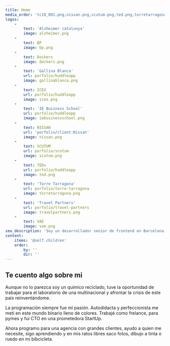 ```yaml
---
title: Home
media_order: 'tc18_001.png,nissan.png,scutum.png,ted.png,torretarragona.png,travelpartners.png,vae.png,alzheimer.png,bp.png,dockers.png,gallinablanca.png,icex.png,iebusinessschool.png'
logos:
    -
        text: 'Alzheimer catalunya'
        image: alzheimer.png
    -
        text: BP
        image: bp.png
    -
        text: Dockers
        image: dockers.png
    -
        text: 'Gallina Blanca'
        url: porfolio/huddleapp
        image: gallinablanca.png
    -
        text: ICEX
        url: porfolio/huddleapp
        image: icex.png
    -
        text: 'IE Business School'
        url: porfolio/huddleapp
        image: iebusinessschool.png
    -
        text: NISSAN
        url: 'porfolio/client:Nissan'
        image: nissan.png
    -
        text: SCUTUM
        url: porfolio/scutum
        image: scutum.png
    -
        text: TEDx
        url: porfolio/huddleapp
        image: ted.png
    -
        text: 'Torre Tarragona'
        url: porfolio/torre-tarragona
        image: torretarragona.png
    -
        text: 'Travel Partners'
        url: porfolio/travel-partners
        image: travelpartners.png
    -
        text: VAE
        image: vae.png
seo_description: 'Soy un desarrollador senior de frontend en Barcelona, con la vista puesta en el futuro y ganas de aprender cada día. Contactame si tienes un proyecto para mi.'
content:
    items: '@self.children'
    order:
        by: ''
        dir: ''
---
```


## Te cuento algo sobre mi

Aunque no lo parezca soy un químico reciclado, tuve la oportunidad de trabajar para el laboratorio de una multinacional y afrontar la crisis de este pais reinventándome.

La programación siempre fue mi pasión. Autodidacta y perfeccionista me metí en este mundo binario lleno de colores. Trabajé como frelance, para pymes y fui CTO en una prometedora StartUp.

Ahora programo para una agencia con grandes clientes, ayudo a quien me necesite, sigo aprendiendo y en mis ratos libres saco fotos, dibujo a tinta o ruedo en mi bibcicleta.